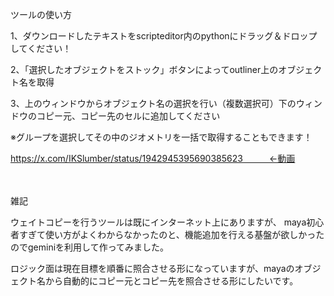 ツールの使い方	

1、ダウンロードしたテキストをscripteditor内のpythonにドラッグ＆ドロップしてください！

2、「選択したオブジェクトをストック」ボタンによってoutliner上のオブジェクト名を取得

3、上のウィンドウからオブジェクト名の選択を行い（複数選択可）下のウィンドウのコピー元、コピー先のセルに追加してください

※グループを選択してその中のジオメトリを一括で取得することもできます！

https://x.com/IKSlumber/status/1942945395690385623　　　←動画





　
	
雑記


ウェイトコピーを行うツールは既にインターネット上にありますが、
maya初心者すぎて使い方がよくわからなかったのと、機能追加を行える基盤が欲しかったのでgeminiを利用して作ってみました。


ロジック面は現在目標を順番に照合させる形になっていますが、mayaのオブジェクト名から自動的にコピー元とコピー先を照合させる形にしたいです。
